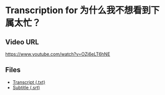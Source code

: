 # Transcription for 为什么我不想看到下属太忙？
## Video URL
https://www.youtube.com/watch?v=OZj6eLT6hNE
 
## Files
- [Transcript (.txt)](./transcript.txt)
- [Subtitle (.srt)](./transcript.srt)
